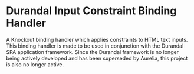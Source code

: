 
# Durandal Input Constraint Binding Handler

A Knockout binding handler which applies constraints to HTML text inputs. This binding handler is made to be used in conjunction with the Durandal SPA application framework. Since the Durandal framework is no longer being actively developed and has been superseded by Aurelia, this project is also no longer active.
